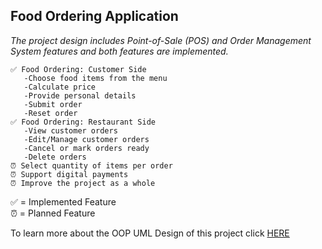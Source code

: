 ## Food Ordering Application

*The project design includes Point-of-Sale (POS) and Order Management System features and both features are implemented.*
```
✅ Food Ordering: Customer Side
   -Choose food items from the menu
   -Calculate price
   -Provide personal details
   -Submit order
   -Reset order
✅ Food Ordering: Restaurant Side
   -View customer orders
   -Edit/Manage customer orders
   -Cancel or mark orders ready
   -Delete orders
⏰ Select quantity of items per order
⏰ Support digital payments
⏰ Improve the project as a whole
```
✅ = Implemented Feature  
⏰ = Planned Feature

To learn more about the OOP UML Design of this project click [HERE](https://drive.google.com/file/d/13K23sMJ6HmU5OGJmIDwoeCTQWF4yIB7b/view?usp=sharing)
